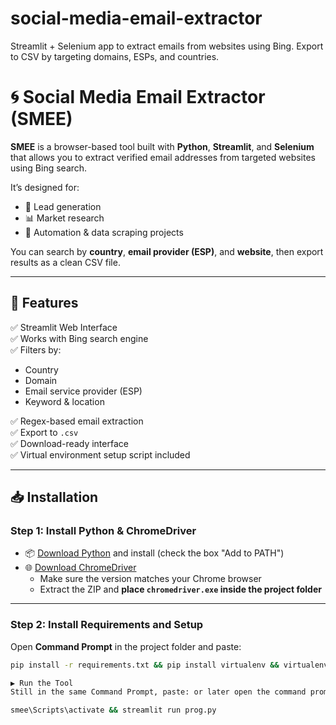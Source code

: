# social-media-email-extractor
Streamlit + Selenium app to extract emails from websites using Bing. Export to CSV by targeting domains, ESPs, and countries.

# 🌀 Social Media Email Extractor (SMEE)

**SMEE** is a browser-based tool built with **Python**, **Streamlit**, and **Selenium** that allows you to extract verified email addresses from targeted websites using Bing search.

It’s designed for:
- 📨 Lead generation
- 📊 Market research
- 🤖 Automation & data scraping projects

You can search by **country**, **email provider (ESP)**, and **website**, then export results as a clean CSV file.

---

## 🚀 Features

✅ Streamlit Web Interface  
✅ Works with Bing search engine  
✅ Filters by:
- Country
- Domain
- Email service provider (ESP)
- Keyword & location

✅ Regex-based email extraction  
✅ Export to `.csv`  
✅ Download-ready interface  
✅ Virtual environment setup script included

---

## 📥 Installation

### Step 1: Install Python & ChromeDriver

- 📦 [Download Python](https://www.python.org/downloads/) and install (check the box "Add to PATH")
- 🌐 [Download ChromeDriver](https://googlechromelabs.github.io/chrome-for-testing/#stable)
  - Make sure the version matches your Chrome browser
  - Extract the ZIP and **place `chromedriver.exe` inside the project folder**

---

### Step 2: Install Requirements and Setup

Open **Command Prompt** in the project folder and paste:

```bash
pip install -r requirements.txt && pip install virtualenv && virtualenv smee && smee\Scripts\activate && pip install -r requirements.txt

▶️ Run the Tool
Still in the same Command Prompt, paste: or later open the command prompt in the project folder to have the path automaticlly and past this

smee\Scripts\activate && streamlit run prog.py
